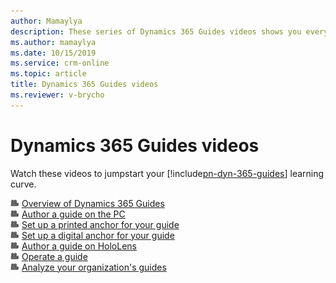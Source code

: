 ```yaml
---
author: Mamaylya
description: These series of Dynamics 365 Guides videos shows you everything you need to know to get started with authoring, operating, and analyzing guides.
ms.author: mamaylya
ms.date: 10/15/2019
ms.service: crm-online
ms.topic: article
title: Dynamics 365 Guides videos
ms.reviewer: v-brycho
---
```


# Dynamics 365 Guides videos

Watch these videos to jumpstart your [!include[pn-dyn-365-guides](../includes/pn-dyn-365-guides.md)] learning curve.

![Video camera graphic](media/video-camera.PNG "Video camera graphic") [Overview of Dynamics 365 Guides](https://aka.ms/guidesoverview)<br>
![Video camera graphic](media/video-camera.PNG "Video camera graphic") [Author a guide on the PC](https://aka.ms/pcauthor)<br>
![Video camera graphic](media/video-camera.PNG "Video camera graphic") [Set up a printed anchor for your guide](https://aka.ms/guidesprintedanchor)<br>
![Video camera graphic](media/video-camera.PNG "Video camera graphic") [Set up a digital anchor for your guide](https://aka.ms/guidesdigitalanchor)<br>
![Video camera graphic](media/video-camera.PNG "Video camera graphic") [Author a guide on HoloLens](https://aka.ms/hololensauthor)<br>
![Video camera graphic](media/video-camera.PNG "Video camera graphic") [Operate a guide](https://aka.ms/guidesoperate)<br>
![Video camera graphic](media/video-camera.PNG "Video camera graphic") [Analyze your organization's guides](https://aka.ms/guidesanalyze)


